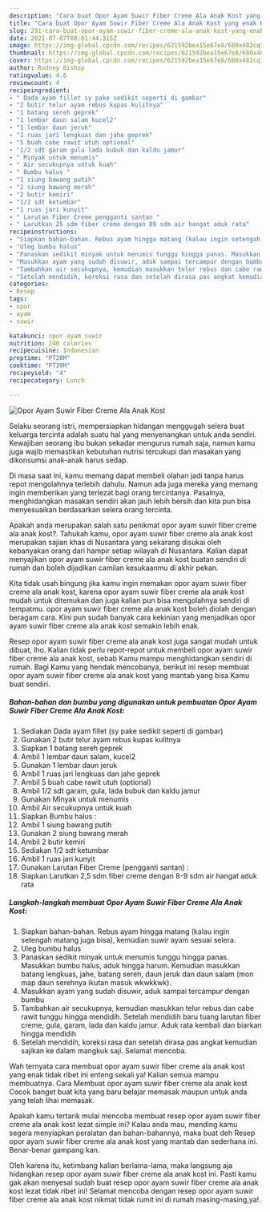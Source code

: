 ```yaml
---
description: "Cara buat Opor Ayam Suwir Fiber Creme Ala Anak Kost yang enak Untuk Jualan"
title: "Cara buat Opor Ayam Suwir Fiber Creme Ala Anak Kost yang enak Untuk Jualan"
slug: 291-cara-buat-opor-ayam-suwir-fiber-creme-ala-anak-kost-yang-enak-untuk-jualan
date: 2021-07-07T08:01:44.315Z
image: https://img-global.cpcdn.com/recipes/621592bea15e67e8/680x482cq70/opor-ayam-suwir-fiber-creme-ala-anak-kost-foto-resep-utama.jpg
thumbnail: https://img-global.cpcdn.com/recipes/621592bea15e67e8/680x482cq70/opor-ayam-suwir-fiber-creme-ala-anak-kost-foto-resep-utama.jpg
cover: https://img-global.cpcdn.com/recipes/621592bea15e67e8/680x482cq70/opor-ayam-suwir-fiber-creme-ala-anak-kost-foto-resep-utama.jpg
author: Rodney Bishop
ratingvalue: 4.6
reviewcount: 4
recipeingredient:
- " Dada ayam fillet sy pake sedikit seperti di gambar"
- "2 butir telur ayam rebus kupas kulitnya"
- "1 batang sereh geprek"
- "1 lembar daun salam kucel2"
- "1 lembar daun jeruk"
- "1 ruas jari lengkuas dan jahe geprek"
- "5 buah cabe rawit utuh optional"
- "1/2 sdt garam gula lada bubuk dan kaldu jamur"
- " Minyak untuk menumis"
- " Air secukupnya untuk kuah"
- " Bumbu halus "
- "1 siung bawang putih"
- "2 siung bawang merah"
- "2 butir kemiri"
- "1/2 sdt ketumbar"
- "1 ruas jari kunyit"
- " Larutan Fiber Creme pengganti santan "
- " Larutkan 25 sdm fiber creme dengan 89 sdm air hangat aduk rata"
recipeinstructions:
- "Siapkan bahan-bahan. Rebus ayam hingga matang (kalau ingin setengah matang juga bisa), kemudian suwir ayam sesuai selera."
- "Uleg bumbu halus"
- "Panaskan sedikit minyak untuk menumis tunggu hingga panas. Masukkan bumbu halus, aduk hingga harum. Kemudian masukkan batang lengkuas, jahe, batang sereh, daun jeruk dan daun salam (mon map daun serehnya ikutan masuk wkwkkwk)."
- "Masukkan ayam yang sudah disuwir, aduk sampai tercampur dengan bumbu"
- "Tambahkan air secukupnya, kemudian masukkan telur rebus dan cabe rawit tunggu hingga mendidih. Setelah mendidih baru tuang larutan fiber creme, gula, garam, lada dan kaldu jamur. Aduk rata kembali dan biarkan hingga mendidih"
- "Setelah mendidih, koreksi rasa dan setelah dirasa pas angkat kemudian sajikan ke dalam mangkuk saji. Selamat mencoba."
categories:
- Resep
tags:
- opor
- ayam
- suwir

katakunci: opor ayam suwir 
nutrition: 240 calories
recipecuisine: Indonesian
preptime: "PT28M"
cooktime: "PT39M"
recipeyield: "4"
recipecategory: Lunch

---
```



![Opor Ayam Suwir Fiber Creme Ala Anak Kost](https://img-global.cpcdn.com/recipes/621592bea15e67e8/680x482cq70/opor-ayam-suwir-fiber-creme-ala-anak-kost-foto-resep-utama.jpg)

Selaku seorang istri, mempersiapkan hidangan menggugah selera buat keluarga tercinta adalah suatu hal yang menyenangkan untuk anda sendiri. Kewajiban seorang ibu bukan sekadar mengurus rumah saja, namun kamu juga wajib memastikan kebutuhan nutrisi tercukupi dan masakan yang dikonsumsi anak-anak harus sedap.

Di masa  saat ini, kamu memang dapat membeli olahan jadi tanpa harus repot mengolahnya terlebih dahulu. Namun ada juga mereka yang memang ingin memberikan yang terlezat bagi orang tercintanya. Pasalnya, menghidangkan masakan sendiri akan jauh lebih bersih dan kita pun bisa menyesuaikan berdasarkan selera orang tercinta. 



Apakah anda merupakan salah satu penikmat opor ayam suwir fiber creme ala anak kost?. Tahukah kamu, opor ayam suwir fiber creme ala anak kost merupakan sajian khas di Nusantara yang sekarang disukai oleh kebanyakan orang dari hampir setiap wilayah di Nusantara. Kalian dapat menyajikan opor ayam suwir fiber creme ala anak kost buatan sendiri di rumah dan boleh dijadikan camilan kesukaanmu di akhir pekan.

Kita tidak usah bingung jika kamu ingin memakan opor ayam suwir fiber creme ala anak kost, karena opor ayam suwir fiber creme ala anak kost mudah untuk ditemukan dan juga kalian pun bisa mengolahnya sendiri di tempatmu. opor ayam suwir fiber creme ala anak kost boleh diolah dengan beragam cara. Kini pun sudah banyak cara kekinian yang menjadikan opor ayam suwir fiber creme ala anak kost semakin lebih enak.

Resep opor ayam suwir fiber creme ala anak kost juga sangat mudah untuk dibuat, lho. Kalian tidak perlu repot-repot untuk membeli opor ayam suwir fiber creme ala anak kost, sebab Kamu mampu menghidangkan sendiri di rumah. Bagi Kamu yang hendak mencobanya, berikut ini resep membuat opor ayam suwir fiber creme ala anak kost yang mantab yang bisa Kamu buat sendiri.

<!--inarticleads1-->

##### Bahan-bahan dan bumbu yang digunakan untuk pembuatan Opor Ayam Suwir Fiber Creme Ala Anak Kost:

1. Sediakan  Dada ayam fillet (sy pake sedikit seperti di gambar)
1. Gunakan 2 butir telur ayam rebus kupas kulitnya
1. Siapkan 1 batang sereh geprek
1. Ambil 1 lembar daun salam, kucel2
1. Gunakan 1 lembar daun jeruk
1. Ambil 1 ruas jari lengkuas dan jahe geprek
1. Ambil 5 buah cabe rawit utuh (optional)
1. Ambil 1/2 sdt garam, gula, lada bubuk dan kaldu jamur
1. Gunakan  Minyak untuk menumis
1. Ambil  Air secukupnya untuk kuah
1. Siapkan  Bumbu halus :
1. Ambil 1 siung bawang putih
1. Gunakan 2 siung bawang merah
1. Ambil 2 butir kemiri
1. Sediakan 1/2 sdt ketumbar
1. Ambil 1 ruas jari kunyit
1. Gunakan  Larutan Fiber Creme (pengganti santan) :
1. Siapkan  Larutkan 2,5 sdm fiber creme dengan 8-9 sdm air hangat aduk rata




<!--inarticleads2-->

##### Langkah-langkah membuat Opor Ayam Suwir Fiber Creme Ala Anak Kost:

1. Siapkan bahan-bahan. Rebus ayam hingga matang (kalau ingin setengah matang juga bisa), kemudian suwir ayam sesuai selera.
1. Uleg bumbu halus
1. Panaskan sedikit minyak untuk menumis tunggu hingga panas. Masukkan bumbu halus, aduk hingga harum. Kemudian masukkan batang lengkuas, jahe, batang sereh, daun jeruk dan daun salam (mon map daun serehnya ikutan masuk wkwkkwk).
1. Masukkan ayam yang sudah disuwir, aduk sampai tercampur dengan bumbu
1. Tambahkan air secukupnya, kemudian masukkan telur rebus dan cabe rawit tunggu hingga mendidih. Setelah mendidih baru tuang larutan fiber creme, gula, garam, lada dan kaldu jamur. Aduk rata kembali dan biarkan hingga mendidih
1. Setelah mendidih, koreksi rasa dan setelah dirasa pas angkat kemudian sajikan ke dalam mangkuk saji. Selamat mencoba.




Wah ternyata cara membuat opor ayam suwir fiber creme ala anak kost yang enak tidak ribet ini enteng sekali ya! Kalian semua mampu membuatnya. Cara Membuat opor ayam suwir fiber creme ala anak kost Cocok banget buat kita yang baru belajar memasak maupun untuk anda yang telah lihai memasak.

Apakah kamu tertarik mulai mencoba membuat resep opor ayam suwir fiber creme ala anak kost lezat simple ini? Kalau anda mau, mending kamu segera menyiapkan peralatan dan bahan-bahannya, maka buat deh Resep opor ayam suwir fiber creme ala anak kost yang mantab dan sederhana ini. Benar-benar gampang kan. 

Oleh karena itu, ketimbang kalian berlama-lama, maka langsung aja hidangkan resep opor ayam suwir fiber creme ala anak kost ini. Pasti kamu gak akan menyesal sudah buat resep opor ayam suwir fiber creme ala anak kost lezat tidak ribet ini! Selamat mencoba dengan resep opor ayam suwir fiber creme ala anak kost nikmat tidak rumit ini di rumah masing-masing,ya!.

